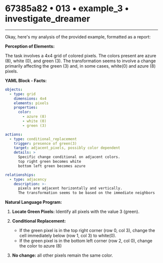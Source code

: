 # 67385a82 • 013 • example_3 • investigate_dreamer

---
Okay, here's my analysis of the provided example, formatted as a report:

**Perception of Elements:**

The task involves a 4x4 grid of colored pixels. The colors present are azure (8), white (0), and green (3). The transformation seems to involve a change primarily affecting the green (3) and, in some cases, white(0) and azure (8) pixels.

**YAML Block - Facts:**



```yaml
objects:
  - type: grid
    dimensions: 4x4
    elements: pixels
    properties:
      color:
        - azure (8)
        - white (0)
        - green (3)

actions:
  - type: conditional_replacement
    trigger: presence of green(3)
    target: adjacent_pixels, possibly color dependent
    details: >
      Specific change conditional on adjacent colors.
      top right green becomes white
      bottom left green becomes azure

relationships:
  - type: adjacency
    description: >-
      pixels are adjacent horizontally and vertically.
      The transformation seems to be based on the immediate neighbors

```



**Natural Language Program:**

1.  **Locate Green Pixels:** Identify all pixels with the value 3 (green).

2.  **Conditional Replacement:**
    *   If the green pixel is in the top right corner (row 0, col 3), change the cell immediately below (row 1, col 3) to white(0).
    *   If the green pixel is in the bottom left corner (row 2, col 0), change the color to azure (8)

3.  **No change:** all other pixels remain the same color.

